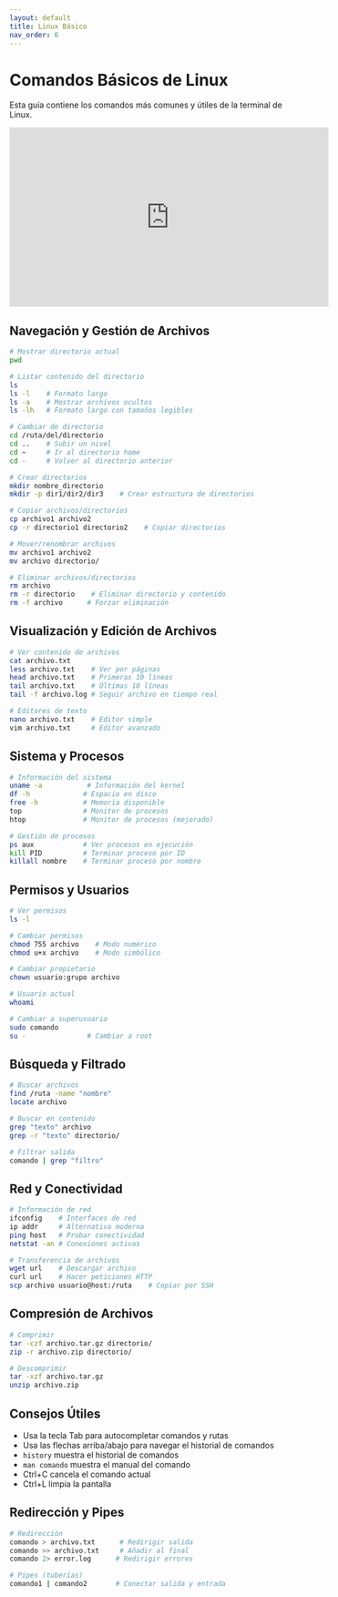 ```yaml
---
layout: default
title: Linux Básico
nav_order: 6
---
```


# Comandos Básicos de Linux

Esta guía contiene los comandos más comunes y útiles de la terminal de Linux.

<iframe width="560" height="315" src="https://www.youtube.com/embed/gd7BXuUQ91w?si=eXAmD7J8P1j1-gnx" title="YouTube video player" frameborder="0" allow="accelerometer; autoplay; clipboard-write; encrypted-media; gyroscope; picture-in-picture; web-share" referrerpolicy="strict-origin-when-cross-origin" allowfullscreen></iframe>

## Navegación y Gestión de Archivos

```bash
# Mostrar directorio actual
pwd

# Listar contenido del directorio
ls
ls -l    # Formato largo
ls -a    # Mostrar archivos ocultos
ls -lh   # Formato largo con tamaños legibles

# Cambiar de directorio
cd /ruta/del/directorio
cd ..    # Subir un nivel
cd ~     # Ir al directorio home
cd -     # Volver al directorio anterior

# Crear directorios
mkdir nombre_directorio
mkdir -p dir1/dir2/dir3    # Crear estructura de directorios

# Copiar archivos/directorios
cp archivo1 archivo2
cp -r directorio1 directorio2    # Copiar directorios

# Mover/renombrar archivos
mv archivo1 archivo2
mv archivo directorio/

# Eliminar archivos/directorios
rm archivo
rm -r directorio    # Eliminar directorio y contenido
rm -f archivo      # Forzar eliminación
```

## Visualización y Edición de Archivos

```bash
# Ver contenido de archivos
cat archivo.txt
less archivo.txt    # Ver por páginas
head archivo.txt    # Primeras 10 líneas
tail archivo.txt    # Últimas 10 líneas
tail -f archivo.log # Seguir archivo en tiempo real

# Editores de texto
nano archivo.txt    # Editor simple
vim archivo.txt     # Editor avanzado
```

## Sistema y Procesos

```bash
# Información del sistema
uname -a           # Información del kernel
df -h             # Espacio en disco
free -h           # Memoria disponible
top               # Monitor de procesos
htop              # Monitor de procesos (mejorado)

# Gestión de procesos
ps aux            # Ver procesos en ejecución
kill PID          # Terminar proceso por ID
killall nombre    # Terminar proceso por nombre
```

## Permisos y Usuarios

```bash
# Ver permisos
ls -l

# Cambiar permisos
chmod 755 archivo    # Modo numérico
chmod u+x archivo    # Modo simbólico

# Cambiar propietario
chown usuario:grupo archivo

# Usuario actual
whoami

# Cambiar a superusuario
sudo comando
su -               # Cambiar a root
```

## Búsqueda y Filtrado

```bash
# Buscar archivos
find /ruta -name "nombre"
locate archivo

# Buscar en contenido
grep "texto" archivo
grep -r "texto" directorio/

# Filtrar salida
comando | grep "filtro"
```

## Red y Conectividad

```bash
# Información de red
ifconfig    # Interfaces de red
ip addr     # Alternativa moderna
ping host   # Probar conectividad
netstat -an # Conexiones activas

# Transferencia de archivos
wget url    # Descargar archivo
curl url    # Hacer peticiones HTTP
scp archivo usuario@host:/ruta    # Copiar por SSH
```

## Compresión de Archivos

```bash
# Comprimir
tar -czf archivo.tar.gz directorio/
zip -r archivo.zip directorio/

# Descomprimir
tar -xzf archivo.tar.gz
unzip archivo.zip
```

## Consejos Útiles

- Usa la tecla Tab para autocompletar comandos y rutas
- Usa las flechas arriba/abajo para navegar el historial de comandos
- `history` muestra el historial de comandos
- `man comando` muestra el manual del comando
- Ctrl+C cancela el comando actual
- Ctrl+L limpia la pantalla

## Redirección y Pipes

```bash
# Redirección
comando > archivo.txt      # Redirigir salida
comando >> archivo.txt     # Añadir al final
comando 2> error.log      # Redirigir errores

# Pipes (tuberías)
comando1 | comando2       # Conectar salida y entrada
```